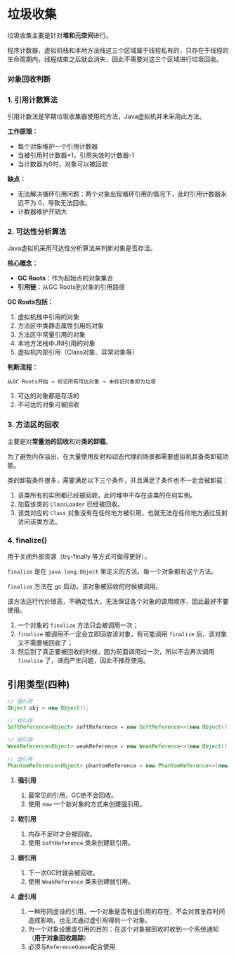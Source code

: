 # 垃圾收集

垃圾收集主要是针对**堆和元空间**进行。

程序计数器、虚拟机栈和本地方法栈这三个区域属于线程私有的，只存在于线程的生命周期内，线程结束之后就会消失，因此不需要对这三个区域进行垃圾回收。

### 对象回收判断

### 1. 引用计数算法

引用计数法是早期垃圾收集器使用的方法，Java虚拟机并未采用此方法。

**工作原理：**

- 每个对象维护一个引用计数器
- 当被引用时计数器+1，引用失效时计数器-1
- 当计数器为0时，对象可以被回收

**缺点：**

- 无法解决循环引用问题：两个对象出现循环引用的情况下，此时引用计数器永远不为 0，导致无法回收。
- 计数器维护开销大

### 2. 可达性分析算法

Java虚拟机采用可达性分析算法来判断对象是否存活。

**核心概念：**

- **GC Roots**：作为起始点的对象集合
- **引用链**：从GC Roots到对象的引用路径

**GC Roots包括：**

1. 虚拟机栈中引用的对象
2. 方法区中类静态属性引用的对象
3. 方法区中常量引用的对象
4. 本地方法栈中JNI引用的对象
5. 虚拟机内部引用（Class对象、异常对象等）

**判断流程：**

```
从GC Roots开始 → 标记所有可达对象 → 未标记对象即为垃圾
```

1. 可达的对象都是存活的
2. 不可达的对象可被回收

### 3. 方法区的回收

主要是对**常量池的回收**和对**类的卸载**。

为了避免内存溢出，在大量使用反射和动态代理的场景都需要虚拟机具备类卸载功能。

类的卸载条件很多，需要满足以下三个条件，并且满足了条件也不一定会被卸载：

1. 该类所有的实例都已经被回收，此时堆中不存在该类的任何实例。
2. 加载该类的 `ClassLoader` 已经被回收。
3. 该类对应的 `Class` 对象没有在任何地方被引用，也就无法在任何地方通过反射访问该类方法。

### 4. finalize()

用于关闭外部资源（try-finally 等方式可做得更好）。

`finalize` 是在 `java.lang.Object` 里定义的方法，每一个对象都有这个方法。

`finalize` 方法在 gc 启动，该对象被回收的时候被调用。

该方法运行代价很高，不确定性大，无法保证各个对象的调用顺序，因此最好不要使用。

1. 一个对象的 `finalize` 方法只会被调用一次；
2. `finalize` 被调用不一定会立即回收该对象，有可能调用 `finalize` 后，该对象又不需要被回收了；
3. 然后到了真正要被回收的时候，因为前面调用过一次，所以不会再次调用 `finalize` 了，进而产生问题，因此不推荐使用。

## 引用类型(四种)

```java
// 强引用
Object obj = new Object();

// 软引用
SoftReference<Object> softReference = new SoftReference<>(new Object());

// 弱引用
WeakReference<Object> weakReference = new WeakReference<>(new Object());

// 虚引用
PhantomReference<Object> phantomReference = new PhantomReference<>(new Object(), new ReferenceQueue<>());
```

1. **强引用**
   1. 最常见的引用，GC绝不会回收。
   2. 使用 `new` 一个新对象的方式来创建强引用。

2. **软引用**
   1. 内存不足时才会被回收。
   2. 使用 `SoftReference` 类来创建软引用。

3. **弱引用**
   1. 下一次GC时就会被回收。
   2. 使用 `WeakReference` 类来创建弱引用。

4. **虚引用**
   1. 一种形同虚设的引用，一个对象是否有虚引用的存在，不会对其生存时间造成影响，也无法通过虚引用得到一个对象。
   2. 为一个对象设置虚引用的目的：在这个对象被回收时收到一个系统通知（**用于对象回收跟踪**）
   3. 必须与`ReferenceQueue`配合使用